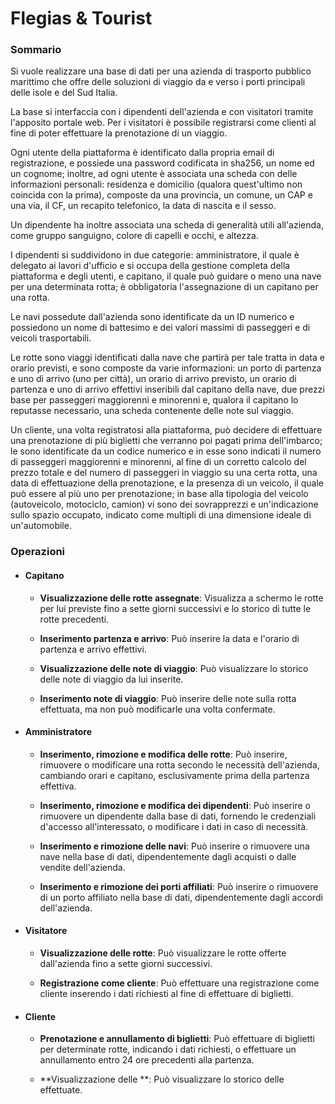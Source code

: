 # Flegias & Tourist

### Sommario

Si vuole realizzare una base di dati per una azienda di trasporto pubblico marittimo che offre delle soluzioni di viaggio da e verso i porti principali delle isole e del Sud Italia.

La base si interfaccia con i dipendenti dell'azienda e con visitatori tramite l'apposito portale web. Per i visitatori è possibile registrarsi come clienti al fine di poter effettuare la prenotazione di un viaggio.

Ogni utente della piattaforma è identificato dalla propria email di registrazione, e possiede una password codificata in sha256, un nome ed un cognome; inoltre, ad ogni utente è associata una scheda con delle informazioni personali: residenza e domicilio (qualora quest'ultimo non coincida con la prima), composte da una provincia, un comune, un CAP e una via, il CF, un recapito telefonico, la data di nascita e il sesso.

Un dipendente ha inoltre associata una scheda di generalità utili all'azienda, come gruppo sanguigno, colore di capelli e occhi, e altezza.

I dipendenti si suddividono in due categorie: amministratore, il quale è delegato ai lavori d'ufficio e si occupa della gestione completa della piattaforma e degli utenti, e capitano, il quale può guidare o meno una nave per una determinata rotta; è obbligatoria l'assegnazione di un capitano per una rotta.

Le navi possedute dall'azienda sono identificate da un ID numerico e possiedono un nome di battesimo e dei valori massimi di passeggeri e di veicoli trasportabili.

Le rotte sono viaggi identificati dalla nave che partirà per tale tratta in data e orario previsti, e sono composte da varie informazioni: un porto di partenza e uno di arrivo (uno per città), un orario di arrivo previsto, un orario di partenza e uno di arrivo effettivi inseribili dal capitano della nave, due prezzi base per passeggeri maggiorenni e minorenni e, qualora il capitano lo reputasse necessario, una scheda contenente delle note sul viaggio.

Un cliente, una volta registratosi alla piattaforma, può decidere di effettuare una prenotazione di più biglietti che verranno poi pagati prima dell'imbarco; le  sono identificate da un codice numerico e in esse sono indicati il numero di passeggeri maggiorenni e minorenni, al fine di un corretto calcolo del prezzo totale e del numero di passeggeri in viaggio su una certa rotta, una data di effettuazione della prenotazione, e la presenza di un veicolo, il quale può essere al più uno per prenotazione; in base alla tipologia del veicolo (autoveicolo, motociclo, camion) vi sono dei sovrapprezzi e un'indicazione sullo spazio occupato, indicato come multipli di una dimensione ideale di un'automobile.

### Operazioni

- #### Capitano

  - **Visualizzazione delle rotte assegnate**: Visualizza a schermo le rotte per lui previste fino a sette giorni successivi e lo storico di tutte le rotte precedenti.

  - **Inserimento partenza e arrivo**: Può inserire la data e l'orario di partenza e arrivo effettivi.

  - **Visualizzazione delle note di viaggio**: Può visualizzare lo storico delle note di viaggio da lui inserite.

  - **Inserimento note di viaggio**: Può inserire delle note sulla rotta effettuata, ma non può modificarle una volta confermate.

- #### Amministratore

  - **Inserimento, rimozione e modifica delle rotte**: Può inserire, rimuovere o modificare una rotta secondo le necessità dell'azienda, cambiando orari e capitano, esclusivamente prima della partenza effettiva.

  - **Inserimento, rimozione e modifica dei dipendenti**: Può inserire o rimuovere un dipendente dalla base di dati, fornendo le credenziali d'accesso all'interessato, o modificare i dati in caso di necessità.

  - **Inserimento e rimozione delle navi**: Può inserire o rimuovere una nave nella base di dati, dipendentemente dagli acquisti o dalle vendite dell'azienda.

  - **Inserimento e rimozione dei porti affiliati**: Può inserire o rimuovere di un porto affiliato nella base di dati, dipendentemente dagli accordi dell'azienda.

- #### Visitatore

  - **Visualizzazione delle rotte**: Può visualizzare le rotte offerte dall'azienda fino a sette giorni successivi.

  - **Registrazione come cliente**: Può effettuare una registrazione come cliente inserendo i dati richiesti al fine di effettuare  di biglietti.

- #### Cliente

  - **Prenotazione e annullamento di biglietti**: Può effettuare  di biglietti per determinate rotte, indicando i dati richiesti, o effettuare un annullamento entro 24 ore precedenti alla partenza.

  - **Visualizzazione delle **: Può visualizzare lo storico delle  effettuate.